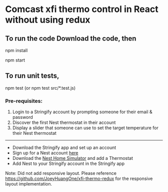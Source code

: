 # Comcast xfi thermo control in React without using redux

## To run the code Download the code, then

npm install

npm start

## To run unit tests,

npm test (or npm test src/*.test.js)


### Pre-requisites:

1. Login to a Stringify account by prompting someone for their email & password
2. Discover the first Nest thermostat in their account
3. Display a slider that someone can use to set the target temperature for their Nest thermostat

---


* Download the Stringify app and set up an account
* Sign up for a Nest account [here](https://home.nest.com/)
* Download the [Nest Home Simulator](https://developers.nest.com/documentation/cloud/home-simulator) and add a Thermostat
* Add Nest to your Stringify account in the Stringify app


Note:
Did not add responsive layout. Please reference https://github.com/JoeyHuangOne/xfi-thermo-redux for the responsive layout implementation.
